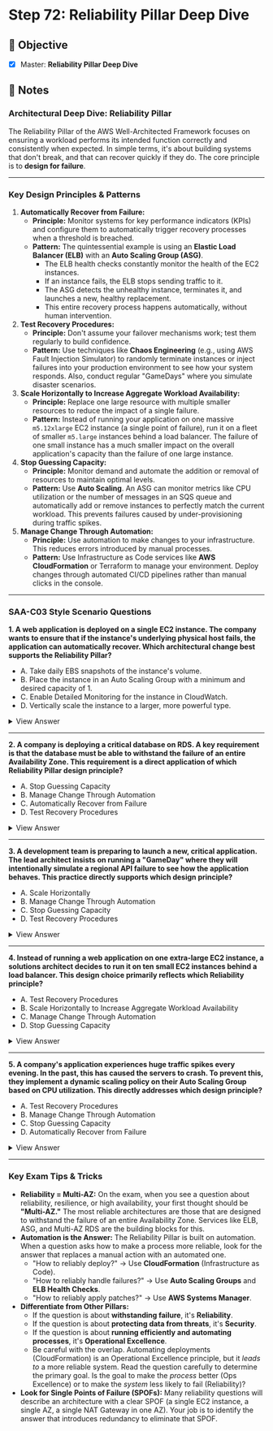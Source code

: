 # Step 72: Reliability Pillar Deep Dive

## 🎯 Objective

- [x] Master: **Reliability Pillar Deep Dive**

## 📘 Notes

### **Architectural Deep Dive: Reliability Pillar**

The Reliability Pillar of the AWS Well-Architected Framework focuses on ensuring a workload performs its intended function correctly and consistently when expected. In simple terms, it's about building systems that don't break, and that can recover quickly if they do. The core principle is to **design for failure**.

---

### **Key Design Principles & Patterns**

1. **Automatically Recover from Failure:**
    - **Principle:** Monitor systems for key performance indicators (KPIs) and configure them to automatically trigger recovery processes when a threshold is breached.
    - **Pattern:** The quintessential example is using an **Elastic Load Balancer (ELB)** with an **Auto Scaling Group (ASG)**.
        - The ELB health checks constantly monitor the health of the EC2 instances.
        - If an instance fails, the ELB stops sending traffic to it.
        - The ASG detects the unhealthy instance, terminates it, and launches a new, healthy replacement.
        - This entire recovery process happens automatically, without human intervention.
2. **Test Recovery Procedures:**
    - **Principle:** Don't assume your failover mechanisms work; test them regularly to build confidence.
    - **Pattern:** Use techniques like **Chaos Engineering** (e.g., using AWS Fault Injection Simulator) to randomly terminate instances or inject failures into your production environment to see how your system responds. Also, conduct regular "GameDays" where you simulate disaster scenarios.
3. **Scale Horizontally to Increase Aggregate Workload Availability:**
    - **Principle:** Replace one large resource with multiple smaller resources to reduce the impact of a single failure.
    - **Pattern:** Instead of running your application on one massive `m5.12xlarge` EC2 instance (a single point of failure), run it on a fleet of smaller `m5.large` instances behind a load balancer. The failure of one small instance has a much smaller impact on the overall application's capacity than the failure of one large instance.
4. **Stop Guessing Capacity:**
    - **Principle:** Monitor demand and automate the addition or removal of resources to maintain optimal levels.
    - **Pattern:** Use **Auto Scaling**. An ASG can monitor metrics like CPU utilization or the number of messages in an SQS queue and automatically add or remove instances to perfectly match the current workload. This prevents failures caused by under-provisioning during traffic spikes.
5. **Manage Change Through Automation:**
    - **Principle:** Use automation to make changes to your infrastructure. This reduces errors introduced by manual processes.
    - **Pattern:** Use Infrastructure as Code services like **AWS CloudFormation** or Terraform to manage your environment. Deploy changes through automated CI/CD pipelines rather than manual clicks in the console.

---

### **SAA-C03 Style Scenario Questions**

**1. A web application is deployed on a single EC2 instance. The company wants to ensure that if the instance's underlying physical host fails, the application can automatically recover. Which architectural change best supports the Reliability Pillar?**

- A. Take daily EBS snapshots of the instance's volume.
- B. Place the instance in an Auto Scaling Group with a minimum and desired capacity of 1.
- C. Enable Detailed Monitoring for the instance in CloudWatch.
- D. Vertically scale the instance to a larger, more powerful type.
<details>
<summary>View Answer</summary>
<br>

**Answer: B**

**Explanation:** This implements the principle of "Automatically Recover from Failure." By placing the instance in an Auto Scaling Group with Min/Desired=1, you are telling AWS to ensure one healthy instance is always running. If the instance fails its health check for any reason, the ASG will automatically terminate it and launch an identical replacement.
</details>
    

---

**2. A company is deploying a critical database on RDS. A key requirement is that the database must be able to withstand the failure of an entire Availability Zone. This requirement is a direct application of which Reliability Pillar design principle?**

- A. Stop Guessing Capacity
- B. Manage Change Through Automation
- C. Automatically Recover from Failure
- D. Test Recovery Procedures
<details>
<summary>View Answer</summary>
<br>

**Answer: C**

**Explanation:** Deploying an RDS database with Multi-AZ enabled is the canonical example of designing for automated recovery. The system is built with redundant components (the standby replica) and an automated process (the DNS failover) to handle the failure of a primary component or its entire AZ.
</details>
    

---

**3. A development team is preparing to launch a new, critical application. The lead architect insists on running a "GameDay" where they will intentionally simulate a regional API failure to see how the application behaves. This practice directly supports which design principle?**

- A. Scale Horizontally
- B. Manage Change Through Automation
- C. Stop Guessing Capacity
- D. Test Recovery Procedures
<details>
<summary>View Answer</summary>
<br>

**Answer: D**

**Explanation:** A "GameDay" is a planned exercise specifically for testing recovery procedures. By simulating failures in a controlled manner, the team can validate their recovery plans, identify weaknesses, and build confidence that the system will behave as expected during a real disaster.
</details>
    

---

**4. Instead of running a web application on one extra-large EC2 instance, a solutions architect decides to run it on ten small EC2 instances behind a load balancer. This design choice primarily reflects which Reliability principle?**

- A. Test Recovery Procedures
- B. Scale Horizontally to Increase Aggregate Workload Availability
- C. Manage Change Through Automation
- D. Stop Guessing Capacity
<details>
<summary>View Answer</summary>
<br>

**Answer: B**

**Explanation:** This is the definition of scaling horizontally. By replacing one large resource with multiple smaller ones, the impact of a single component failure is significantly reduced. If one of the ten small instances fails, the application loses only 10% of its capacity, whereas the failure of the single large instance would cause a 100% outage.
</details>
    

---

**5. A company's application experiences huge traffic spikes every evening. In the past, this has caused the servers to crash. To prevent this, they implement a dynamic scaling policy on their Auto Scaling Group based on CPU utilization. This directly addresses which design principle?**

- A. Test Recovery Procedures
- B. Manage Change Through Automation
- C. Stop Guessing Capacity
- D. Automatically Recover from Failure
<details>
<summary>View Answer</summary>
<br>

**Answer: C**

**Explanation:** By using Auto Scaling, the company is no longer "guessing" how much capacity they need for the evening spike. They are allowing the system to dynamically acquire resources to meet demand, which is the core concept of the "Stop Guessing Capacity" principle.
</details>
    

---

### **Key Exam Tips & Tricks**

- **Reliability = Multi-AZ:** On the exam, when you see a question about reliability, resilience, or high availability, your first thought should be **"Multi-AZ."** The most reliable architectures are those that are designed to withstand the failure of an entire Availability Zone. Services like ELB, ASG, and Multi-AZ RDS are the building blocks for this.
- **Automation is the Answer:** The Reliability Pillar is built on automation. When a question asks how to make a process more reliable, look for the answer that replaces a manual action with an automated one.
    - "How to reliably deploy?" -> Use **CloudFormation** (Infrastructure as Code).
    - "How to reliably handle failures?" -> Use **Auto Scaling Groups** and **ELB Health Checks**.
    - "How to reliably apply patches?" -> Use **AWS Systems Manager**.
- **Differentiate from Other Pillars:**
    - If the question is about **withstanding failure**, it's **Reliability**.
    - If the question is about **protecting data from threats**, it's **Security**.
    - If the question is about **running efficiently and automating processes**, it's **Operational Excellence**.
    - Be careful with the overlap. Automating deployments (CloudFormation) is an Operational Excellence principle, but it *leads to* a more reliable system. Read the question carefully to determine the primary goal. Is the goal to make the *process* better (Ops Excellence) or to make the *system* less likely to fail (Reliability)?
- **Look for Single Points of Failure (SPOFs):** Many reliability questions will describe an architecture with a clear SPOF (a single EC2 instance, a single AZ, a single NAT Gateway in one AZ). Your job is to identify the answer that introduces redundancy to eliminate that SPOF.
